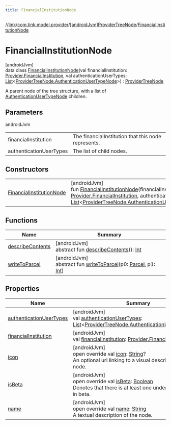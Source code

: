 ```yaml
---
title: FinancialInstitutionNode
---
```

//[link](../../../../index.html)/[com.tink.model.provider](../../index.html)/[[androidJvm]ProviderTreeNode](../index.html)/[FinancialInstitutionNode](index.html)



# FinancialInstitutionNode



[androidJvm]\
data class [FinancialInstitutionNode](index.html)(val financialInstitution: [Provider.FinancialInstitution](../../[android-jvm]-provider/-financial-institution/index.html), val authenticationUserTypes: [List](https://kotlinlang.org/api/latest/jvm/stdlib/kotlin.collections/-list/index.html)&lt;[ProviderTreeNode.AuthenticationUserTypeNode](../-authentication-user-type-node/index.html)&gt;) : [ProviderTreeNode](../index.html)

A parent node of the tree structure, with a list of [AuthenticationUserTypeNode](../-authentication-user-type-node/index.html) children.



## Parameters


androidJvm

| | |
|---|---|
| financialInstitution | The financialInstitution that this node represents. |
| authenticationUserTypes | The list of child nodes. |



## Constructors


| | |
|---|---|
| [FinancialInstitutionNode](-financial-institution-node.html) | [androidJvm]<br>fun [FinancialInstitutionNode](-financial-institution-node.html)(financialInstitution: [Provider.FinancialInstitution](../../[android-jvm]-provider/-financial-institution/index.html), authenticationUserTypes: [List](https://kotlinlang.org/api/latest/jvm/stdlib/kotlin.collections/-list/index.html)&lt;[ProviderTreeNode.AuthenticationUserTypeNode](../-authentication-user-type-node/index.html)&gt;) |


## Functions


| Name | Summary |
|---|---|
| [describeContents](../../../com.tink.service.provider/[android-jvm]-provider-filter/index.html#-1578325224%2FFunctions%2F-812656150) | [androidJvm]<br>abstract fun [describeContents](../../../com.tink.service.provider/[android-jvm]-provider-filter/index.html#-1578325224%2FFunctions%2F-812656150)(): [Int](https://kotlinlang.org/api/latest/jvm/stdlib/kotlin/-int/index.html) |
| [writeToParcel](../../../com.tink.service.provider/[android-jvm]-provider-filter/index.html#-1754457655%2FFunctions%2F-812656150) | [androidJvm]<br>abstract fun [writeToParcel](../../../com.tink.service.provider/[android-jvm]-provider-filter/index.html#-1754457655%2FFunctions%2F-812656150)(p0: [Parcel](https://developer.android.com/reference/kotlin/android/os/Parcel.html), p1: [Int](https://kotlinlang.org/api/latest/jvm/stdlib/kotlin/-int/index.html)) |


## Properties


| Name | Summary |
|---|---|
| [authenticationUserTypes](authentication-user-types.html) | [androidJvm]<br>val [authenticationUserTypes](authentication-user-types.html): [List](https://kotlinlang.org/api/latest/jvm/stdlib/kotlin.collections/-list/index.html)&lt;[ProviderTreeNode.AuthenticationUserTypeNode](../-authentication-user-type-node/index.html)&gt; |
| [financialInstitution](financial-institution.html) | [androidJvm]<br>val [financialInstitution](financial-institution.html): [Provider.FinancialInstitution](../../[android-jvm]-provider/-financial-institution/index.html) |
| [icon](icon.html) | [androidJvm]<br>open override val [icon](icon.html): [String](https://kotlinlang.org/api/latest/jvm/stdlib/kotlin/-string/index.html)?<br>An optional url linking to a visual description of the node. |
| [isBeta](is-beta.html) | [androidJvm]<br>open override val [isBeta](is-beta.html): [Boolean](https://kotlinlang.org/api/latest/jvm/stdlib/kotlin/-boolean/index.html)<br>Denotes that there is at least one underlying Provider in beta. |
| [name](name.html) | [androidJvm]<br>open override val [name](name.html): [String](https://kotlinlang.org/api/latest/jvm/stdlib/kotlin/-string/index.html)<br>A textual description of the node. |

